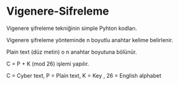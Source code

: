 # Vigenere-Sifreleme
Vigenere şifreleme tekniğinin simple Pyhton kodları.

Vigenere şifreleme yönteminde n boyutlu anahtar kelime belirlenir.

Plain text (düz metin) o n anahtar boyutuna bölünür.

C = P + K (mod 26) işlemi yapılır.

C = Cyber text, P = Plain text, K = Key , 26 = English alphabet
